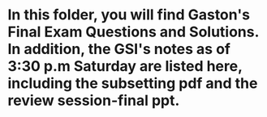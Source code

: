 
# In this folder, you will find Gaston's Final Exam Questions and Solutions. In addition, the GSI's notes as of 3:30 p.m Saturday are listed here, including the subsetting pdf and the review session-final ppt.